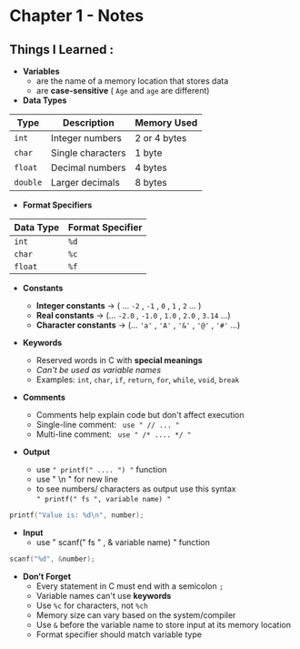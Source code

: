 # Chapter 1 - Notes 
##  Things I Learned :
-  **Variables**
	- are the name of a memory location that stores data
	- are **case-sensitive** ( `Age` and `age` are different)
- **Data Types**
  
| Type     | Description         | Memory Used  |
|----------|---------------------|--------------|
| `int`    | Integer numbers      | 2 or 4 bytes |
| `char`   | Single characters    | 1 byte       |
| `float`  | Decimal numbers      | 4 bytes      |
| `double` | Larger decimals      | 8 bytes      |

	 
- **Format Specifiers**

| Data Type | Format Specifier |
|-----------|------------------|
| `int`     | `%d`              |
| `char`    | `%c`              |
| `float`   | `%f`              |

	
- **Constants**
	- **Integer constants** → ( ...  `-2`  , `-1`  , `0`  , `1` , `2` ... ) 
	- **Real constants**    → (...  `-2.0` , `-1.0` , `1.0` , `2.0` , `3.14`  ...)
	- **Character constants** → (...  `'a'` , `'A'` , `'&'` , `'@'` , `'#'` ...)
- **Keywords**
	- Reserved words in C with **special meanings**
	- *Can't be used as variable names*
	- Examples: `int`, `char`, `if`, `return`, `for`, `while`, `void`, `break`
- **Comments**
    - Comments help explain code but don't affect execution
	- Single-line comment: ` use " // ... "`
	- Multi-line comment: `  use " /* .... */ " `
     
- **Output** 
	- use `" printf(" .... ") "` function
	- use " \n " for new line
	- to see numbers/ characters as output use this syntax  
         `" printf(" fs ", variable name) "`
 ```c
printf("Value is: %d\n", number);
```      

- **Input** 
    - use " scanf(" fs " , & variable name) " function
```c
scanf("%d", &number);
```


- **Don’t Forget**
	- Every statement in C must end with a semicolon `;`
    - Variable names can't use **keywords**
    - Use `%c` for characters, not `%ch` 
    - Memory size can vary based on the system/compiler
    - Use `&` before the variable name to store input at its memory location
    - Format specifier should match variable type
